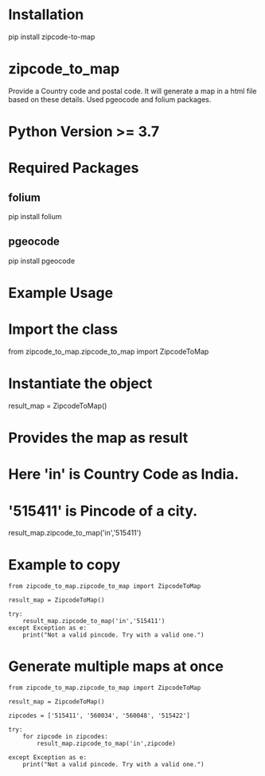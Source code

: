 # Installation
pip install zipcode-to-map

# zipcode_to_map
Provide a Country code and postal code. It will generate a map in a html file based on these details. Used pgeocode and folium packages.

# Python Version >= 3.7

# Required Packages 

## folium
pip install folium

## pgeocode
pip install pgeocode

# Example Usage

# Import the class

from zipcode_to_map.zipcode_to_map import ZipcodeToMap

# Instantiate the object

result_map = ZipcodeToMap()

# Provides the map as result
# Here 'in' is Country Code as India.
# '515411' is Pincode of a city.

result_map.zipcode_to_map('in','515411')

# Example to copy

```
from zipcode_to_map.zipcode_to_map import ZipcodeToMap

result_map = ZipcodeToMap()

try:
	result_map.zipcode_to_map('in','515411')
except Exception as e:
	print("Not a valid pincode. Try with a valid one.")
```

# Generate multiple maps at once

```
from zipcode_to_map.zipcode_to_map import ZipcodeToMap

result_map = ZipcodeToMap()

zipcodes = ['515411', '560034', '560048', '515422']

try:
	for zipcode in zipcodes:
		result_map.zipcode_to_map('in',zipcode)

except Exception as e:
	print("Not a valid pincode. Try with a valid one.")
```
